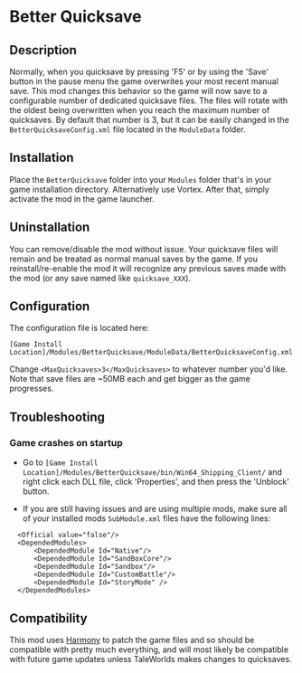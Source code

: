 # Better Quicksave
## Description
Normally, when you quicksave by pressing 'F5' or by using the 'Save' button in the pause menu the game overwrites your most recent manual save. This mod changes this behavior so the game will now save to a configurable number of dedicated quicksave files. The files will rotate with the oldest being overwritten when you reach the maximum number of quicksaves. By default that number is 3, but it can be easily changed in the `BetterQuicksaveConfig.xml` file located in the `ModuleData` folder.

## Installation
Place the  `BetterQuicksave` folder into your `Modules` folder that's in your game installation directory. Alternatively use Vortex. After that, simply activate the mod in the game launcher.

## Uninstallation
You can remove/disable the mod without issue. Your quicksave files will remain and be treated as normal manual saves by the game. If you reinstall/re-enable the mod it will recognize any previous saves made with the mod (or any save named like `quicksave_XXX`).

## Configuration
The configuration file is located here:

`[Game Install Location]/Modules/BetterQuicksave/ModuleData/BetterQuicksaveConfig.xml`

Change `<MaxQuicksaves>3</MaxQuicksaves>` to whatever number you'd like. Note that save files are ~50MB each and get bigger as the game progresses.

## Troubleshooting
### Game crashes on startup
- Go to `[Game Install Location]/Modules/BetterQuicksave/bin/Win64_Shipping_Client/` and right click each DLL file, click 'Properties', and then press the 'Unblock' button.

- If you are still having issues and are using multiple mods, make sure all of your installed mods `SubModule.xml` files have the following lines:
```
  <Official value="false"/>
  <DependedModules>
      <DependedModule Id="Native"/>
      <DependedModule Id="SandBoxCore"/>
      <DependedModule Id="Sandbox"/>
      <DependedModule Id="CustomBattle"/>
      <DependedModule Id="StoryMode" />
  </DependedModules>
```

## Compatibility
This mod uses [Harmony](https://harmony.pardeike.net/) to patch the game files and so should be compatible with pretty much everything, and will most likely be compatible with future game updates unless TaleWorlds makes changes to quicksaves.
